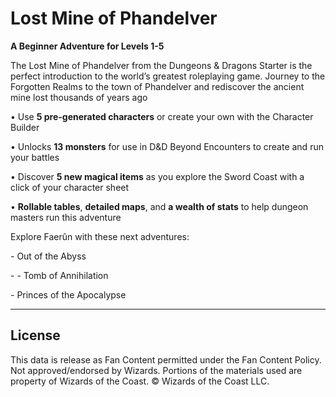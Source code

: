 # Lost Mine of Phandelver

**A Beginner Adventure for Levels 1-5**

The Lost Mine of Phandelver from the Dungeons & Dragons Starter is the perfect introduction to the world’s greatest roleplaying game. Journey to the Forgotten Realms to the town of Phandelver and rediscover the ancient mine lost thousands of years ago

• Use **5 pre-generated characters** or create your own with the Character Builder<br>

• Unlocks **13 monsters** for use in D&D Beyond Encounters to create and run your battles<br>

• Discover **5 new magical items** as you explore the Sword Coast with a click of your character sheet<br>

• **Rollable tables**, **detailed maps**, and **a wealth of stats** to help dungeon masters run this adventure

Explore Faerûn with these next adventures:<br>

\- Out of the Abyss<br>

\- \- Tomb of Annihilation<br>

\- Princes of the Apocalypse

---

## License

This data is release as Fan Content permitted under the Fan Content Policy. Not approved/endorsed by Wizards. Portions of the materials used are property of Wizards of the Coast. © Wizards of the Coast LLC.
